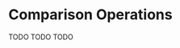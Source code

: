 # Comparison Operations

[//]: # (TODO)
<web-summary>TODO</web-summary>
<card-summary>TODO</card-summary>
<link-summary>TODO</link-summary>